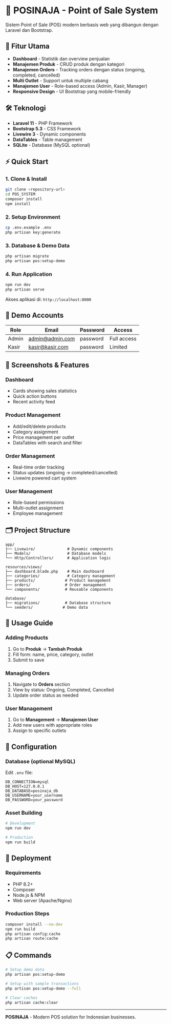 # 🏪 POSINAJA - Point of Sale System

Sistem Point of Sale (POS) modern berbasis web yang dibangun dengan Laravel dan Bootstrap.

## 🚀 Fitur Utama

-   **Dashboard** - Statistik dan overview penjualan
-   **Manajemen Produk** - CRUD produk dengan kategori
-   **Manajemen Orders** - Tracking orders dengan status (ongoing, completed, cancelled)
-   **Multi Outlet** - Support untuk multiple cabang
-   **Manajemen User** - Role-based access (Admin, Kasir, Manager)
-   **Responsive Design** - UI Bootstrap yang mobile-friendly

## 🛠️ Teknologi

-   **Laravel 11** - PHP Framework
-   **Bootstrap 5.3** - CSS Framework
-   **Livewire 3** - Dynamic components
-   **DataTables** - Table management
-   **SQLite** - Database (MySQL optional)

## ⚡ Quick Start

### 1. Clone & Install

```bash
git clone <repository-url>
cd POS_SYSTEM
composer install
npm install
```

### 2. Setup Environment

```bash
cp .env.example .env
php artisan key:generate
```

### 3. Database & Demo Data

```bash
php artisan migrate
php artisan pos:setup-demo
```

### 4. Run Application

```bash
npm run dev
php artisan serve
```

Akses aplikasi di: `http://localhost:8000`

## 🔐 Demo Accounts

| Role  | Email           | Password | Access      |
| ----- | --------------- | -------- | ----------- |
| Admin | admin@admin.com | password | Full access |
| Kasir | kasir@kasir.com | password | Limited     |

## 📱 Screenshots & Features

### Dashboard

-   Cards showing sales statistics
-   Quick action buttons
-   Recent activity feed

### Product Management

-   Add/edit/delete products
-   Category assignment
-   Price management per outlet
-   DataTables with search and filter

### Order Management

-   Real-time order tracking
-   Status updates (ongoing → completed/cancelled)
-   Livewire powered cart system

### User Management

-   Role-based permissions
-   Multi-outlet assignment
-   Employee management

## 🗂️ Project Structure

```
app/
├── Livewire/              # Dynamic components
├── Models/                # Database models
└── Http/Controllers/      # Application logic

resources/views/
├── dashboard.blade.php    # Main dashboard
├── categories/            # Category management
├── products/             # Product management
├── orders/               # Order management
└── components/           # Reusable components

database/
├── migrations/           # Database structure
└── seeders/             # Demo data
```

## 🎯 Usage Guide

### Adding Products

1. Go to **Produk** → **Tambah Produk**
2. Fill form: name, price, category, outlet
3. Submit to save

### Managing Orders

1. Navigate to **Orders** section
2. View by status: Ongoing, Completed, Cancelled
3. Update order status as needed

### User Management

1. Go to **Management** → **Manajemen User**
2. Add new users with appropriate roles
3. Assign to specific outlets

## 🔧 Configuration

### Database (optional MySQL)

Edit `.env` file:

```env
DB_CONNECTION=mysql
DB_HOST=127.0.0.1
DB_DATABASE=posinaja_db
DB_USERNAME=your_username
DB_PASSWORD=your_password
```

### Asset Building

```bash
# Development
npm run dev

# Production
npm run build
```

## 🚀 Deployment

### Requirements

-   PHP 8.2+
-   Composer
-   Node.js & NPM
-   Web server (Apache/Nginx)

### Production Steps

```bash
composer install --no-dev
npm run build
php artisan config:cache
php artisan route:cache
```

## 📋 Commands

```bash
# Setup demo data
php artisan pos:setup-demo

# Setup with sample transactions
php artisan pos:setup-demo --full

# Clear caches
php artisan cache:clear
```

---

**POSINAJA** - Modern POS solution for Indonesian businesses.

